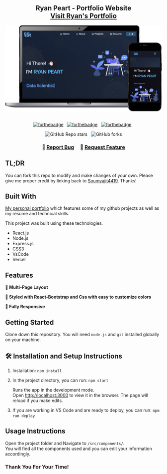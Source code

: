 <h2 align="center">
  Ryan Peart - Portfolio Website <br/>
  <a href="https://rgpeart.github.io/portfolio" target="_blank">Visit Ryan's Portfolio</a>
</h2>
<div align="center">
  <img alt="Demo" src="./Images/readme-img.svg" />
</div>

<br/>

<center>
  
[![forthebadge](https://forthebadge.com/images/badges/built-with-love.svg)](https://forthebadge.com) &nbsp;
[![forthebadge](https://forthebadge.com/images/badges/made-with-javascript.svg)](https://forthebadge.com) &nbsp;
[![forthebadge](https://forthebadge.com/images/badges/open-source.svg)](https://forthebadge.com) &nbsp;

</center>

<center>

![GitHub Repo stars](https://img.shields.io/github/stars/soumyajit4419/Portfolio?color=red&logo=github&style=for-the-badge) &nbsp;
![GitHub forks](https://img.shields.io/github/forks/soumyajit4419/Portfolio?color=red&logo=github&style=for-the-badge)
  
</center>

<h3 align="center">
    🔹
    <a href="https://github.com/soumyajit4419/Portfolio/issues">Report Bug</a> &nbsp; &nbsp;
    🔹
    <a href="https://github.com/soumyajit4419/Portfolio/issues">Request Feature</a>
</h3>

## TL;DR

You can fork this repo to modify and make changes of your own. Please give me proper credit by linking back to [Soumyajit4419](https://github.com/soumyajit4419/Portfolio). Thanks!

## Built With

<a href="https://rgpeart.github.io/portfolio" target="_blank">My personal portfolio</a> which features some of my github projects as well as my resume and technical skills.<br/>

This project was built using these technologies.

- React.js
- Node.js
- Express.js
- CSS3
- VsCode
- Vercel

## Features

**📖 Multi-Page Layout**

**🎨 Styled with React-Bootstrap and Css with easy to customize colors**

**📱 Fully Responsive**

## Getting Started

Clone down this repository. You will need `node.js` and `git` installed globally on your machine.

## 🛠 Installation and Setup Instructions

1. Installation: `npm install`

2. In the project directory, you can run: `npm start`

   Runs the app in the development mode.\
  Open [http://localhost:3000](http://localhost:3000) to view it in the browser.
  The page will reload if you make edits.

3. If you are working in VS Code and are ready to deploy, you can run: `npm run deploy`


## Usage Instructions

Open the project folder and Navigate to `/src/components/`. <br/>
You will find all the components used and you can edit your information accordingly.

### Thank You For Your Time!
